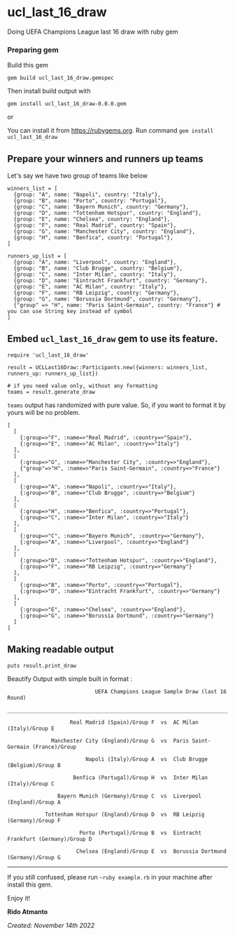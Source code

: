 # ucl_last_16_draw
Doing UEFA Champions League last 16 draw with ruby gem

### Preparing gem
Build this gem
```
gem build ucl_last_16_draw.gemspec
```

Then install build output with
```
gem install ucl_last_16_draw-0.0.0.gem
```

or

You can install it from https://rubygems.org.
Run command `gem install ucl_last_16_draw`

## Prepare your winners and runners up teams
Let's say we have two group of teams like below
```
winners_list = [
  {group: "A", name: "Napoli", country: "Italy"},
  {group: "B", name: "Porto", country: "Portugal"},
  {group: "C", name: "Bayern Munich", country: "Germany"},
  {group: "D", name: "Tottenham Hotspur", country: "England"},
  {group: "E", name: "Chelsea", country: "England"},
  {group: "F", name: "Real Madrid", country: "Spain"},
  {group: "G", name: "Manchester City", country: "England"},
  {group: "H", name: "Benfica", country: "Portugal"},
]

runners_up_list = [
  {group: "A", name: "Liverpool", country: "England"},
  {group: "B", name: "Club Brugge", country: "Belgium"},
  {group: "C", name: "Inter Milan", country: "Italy"},
  {group: "D", name: "Eintracht Frankfurt", country: "Germany"},
  {group: "E", name: "AC Milan", country: "Italy"},
  {group: "F", name: "RB Leipzig", country: "Germany"},
  {group: "G", name: "Borussia Dortmund", country: "Germany"},
  {"group" => "H", name: "Paris Saint-Germain", country: "France"} # you can use String key instead of symbol
]
```

## Embed `ucl_last_16_draw` gem to use its feature.
```
require 'ucl_last_16_draw'

result = UCLLast16Draw::Participants.new({winners: winners_list, runners_up: runners_up_list})

# if you need value only, without any formatting
teams = result.generate_draw
```
`teams` output has randomized with pure value. So, if you want to format it by yours will be no problem.
```
[
  [
    {:group=>"F", :name=>"Real Madrid", :country=>"Spain"},
    {:group=>"E", :name=>"AC Milan", :country=>"Italy"}
  ],
  [
    {:group=>"G", :name=>"Manchester City", :country=>"England"},
    {"group"=>"H", :name=>"Paris Saint-Germain", :country=>"France"}
  ],
  [
    {:group=>"A", :name=>"Napoli", :country=>"Italy"},
    {:group=>"B", :name=>"Club Brugge", :country=>"Belgium"}
  ],
  [
    {:group=>"H", :name=>"Benfica", :country=>"Portugal"},
    {:group=>"C", :name=>"Inter Milan", :country=>"Italy"}
  ],
  [
    {:group=>"C", :name=>"Bayern Munich", :country=>"Germany"},
    {:group=>"A", :name=>"Liverpool", :country=>"England"}
  ],
  [
    {:group=>"D", :name=>"Tottenham Hotspur", :country=>"England"},
    {:group=>"F", :name=>"RB Leipzig", :country=>"Germany"}
  ],
  [
    {:group=>"B", :name=>"Porto", :country=>"Portugal"},
    {:group=>"D", :name=>"Eintracht Frankfurt", :country=>"Germany"}
  ],
  [
    {:group=>"E", :name=>"Chelsea", :country=>"England"},
    {:group=>"G", :name=>"Borussia Dortmund", :country=>"Germany"}
  ]
]
```

## Making readable output
```# simple beutify output
puts result.print_draw
```
Beautify Output with simple built in format :
```
                            UEFA Champions League Sample Draw (last 16 Round)
        __________________________________________________________________________________________

                    Real Madrid (Spain)/Group F  vs  AC Milan (Italy)/Group E

              Manchester City (England)/Group G  vs  Paris Saint-Germain (France)/Group

                         Napoli (Italy)/Group A  vs  Club Brugge (Belgium)/Group B

                     Benfica (Portugal)/Group H  vs  Inter Milan (Italy)/Group C

                Bayern Munich (Germany)/Group C  vs  Liverpool (England)/Group A

            Tottenham Hotspur (England)/Group D  vs  RB Leipzig (Germany)/Group F

                       Porto (Portugal)/Group B  vs  Eintracht Frankfurt (Germany)/Group D

                      Chelsea (England)/Group E  vs  Borussia Dortmund (Germany)/Group G
```
***
If you still confused, please run `~ruby example.rb` in your machine after install this gem.

Enjoy it!

**Rido Atmanto**

*Created: November 14th 2022*
